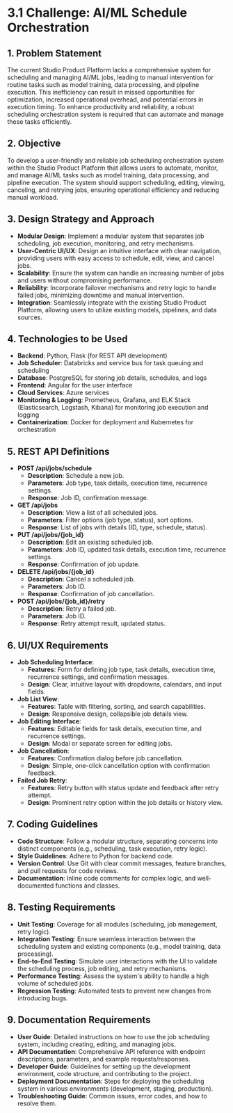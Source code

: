 # 3.1 Challenge: AI/ML Schedule Orchestration

## 1. Problem Statement

The current Studio Product Platform lacks a comprehensive system for scheduling and managing AI/ML jobs, leading to manual intervention for routine tasks such as model training, data processing, and pipeline execution. This inefficiency can result in missed opportunities for optimization, increased operational overhead, and potential errors in execution timing. To enhance productivity and reliability, a robust scheduling orchestration system is required that can automate and manage these tasks efficiently.

## 2. Objective

To develop a user-friendly and reliable job scheduling orchestration system within the Studio Product Platform that allows users to automate, monitor, and manage AI/ML tasks such as model training, data processing, and pipeline execution. The system should support scheduling, editing, viewing, canceling, and retrying jobs, ensuring operational efficiency and reducing manual workload.

## 3. Design Strategy and Approach

- **Modular Design**: Implement a modular system that separates job scheduling, job execution, monitoring, and retry mechanisms.
- **User-Centric UI/UX**: Design an intuitive interface with clear navigation, providing users with easy access to schedule, edit, view, and cancel jobs.
- **Scalability**: Ensure the system can handle an increasing number of jobs and users without compromising performance.
- **Reliability**: Incorporate failover mechanisms and retry logic to handle failed jobs, minimizing downtime and manual intervention.
- **Integration**: Seamlessly integrate with the existing Studio Product Platform, allowing users to utilize existing models, pipelines, and data sources.

## 4. Technologies to be Used

- **Backend**: Python, Flask (for REST API development)
- **Job Scheduler**: Databricks and service bus for task queuing and scheduling
- **Database**: PostgreSQL for storing job details, schedules, and logs
- **Frontend**: Angular for the user interface
- **Cloud Services**: Azure services
- **Monitoring & Logging**: Prometheus, Grafana, and ELK Stack (Elasticsearch, Logstash, Kibana) for monitoring job execution and logging
- **Containerization**: Docker for deployment and Kubernetes for orchestration

## 5. REST API Definitions

- **POST /api/jobs/schedule**
  - **Description**: Schedule a new job.
  - **Parameters**: Job type, task details, execution time, recurrence settings.
  - **Response**: Job ID, confirmation message.
- **GET /api/jobs**
  - **Description**: View a list of all scheduled jobs.
  - **Parameters**: Filter options (job type, status), sort options.
  - **Response**: List of jobs with details (ID, type, schedule, status).
- **PUT /api/jobs/{job_id}**
  - **Description**: Edit an existing scheduled job.
  - **Parameters**: Job ID, updated task details, execution time, recurrence settings.
  - **Response**: Confirmation of job update.
- **DELETE /api/jobs/{job_id}**
  - **Description**: Cancel a scheduled job.
  - **Parameters**: Job ID.
  - **Response**: Confirmation of job cancellation.
- **POST /api/jobs/{job_id}/retry**
  - **Description**: Retry a failed job.
  - **Parameters**: Job ID.
  - **Response**: Retry attempt result, updated status.

## 6. UI/UX Requirements

- **Job Scheduling Interface**:
  - **Features**: Form for defining job type, task details, execution time, recurrence settings, and confirmation messages.
  - **Design**: Clear, intuitive layout with dropdowns, calendars, and input fields.
- **Job List View**:
  - **Features**: Table with filtering, sorting, and search capabilities.
  - **Design**: Responsive design, collapsible job details view.
- **Job Editing Interface**:
  - **Features**: Editable fields for task details, execution time, and recurrence settings.
  - **Design**: Modal or separate screen for editing jobs.
- **Job Cancellation**:
  - **Features**: Confirmation dialog before job cancellation.
  - **Design**: Simple, one-click cancellation option with confirmation feedback.
- **Failed Job Retry**:
  - **Features**: Retry button with status update and feedback after retry attempt.
  - **Design**: Prominent retry option within the job details or history view.

## 7. Coding Guidelines

- **Code Structure**: Follow a modular structure, separating concerns into distinct components (e.g., scheduling, task execution, retry logic).
- **Style Guidelines**: Adhere to Python for backend code.
- **Version Control**: Use Git with clear commit messages, feature branches, and pull requests for code reviews.
- **Documentation**: Inline code comments for complex logic, and well-documented functions and classes.

## 8. Testing Requirements

- **Unit Testing**: Coverage for all modules (scheduling, job management, retry logic).
- **Integration Testing**: Ensure seamless interaction between the scheduling system and existing components (e.g., model training, data processing).
- **End-to-End Testing**: Simulate user interactions with the UI to validate the scheduling process, job editing, and retry mechanisms.
- **Performance Testing**: Assess the system's ability to handle a high volume of scheduled jobs.
- **Regression Testing**: Automated tests to prevent new changes from introducing bugs.

## 9. Documentation Requirements

- **User Guide**: Detailed instructions on how to use the job scheduling system, including creating, editing, and managing jobs.
- **API Documentation**: Comprehensive API reference with endpoint descriptions, parameters, and example requests/responses.
- **Developer Guide**: Guidelines for setting up the development environment, code structure, and contributing to the project.
- **Deployment Documentation**: Steps for deploying the scheduling system in various environments (development, staging, production).
- **Troubleshooting Guide**: Common issues, error codes, and how to resolve them.
